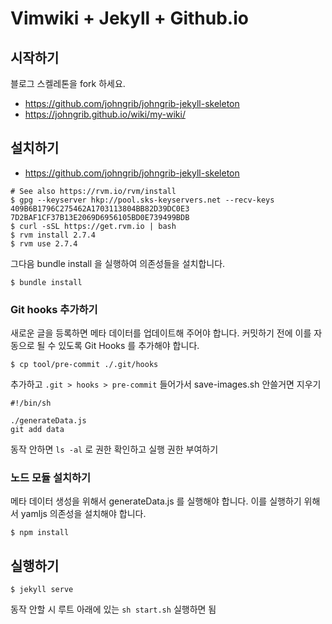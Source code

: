 # Vimwiki + Jekyll + Github.io

## 시작하기

블로그 스켈레톤을 fork 하세요.

- https://github.com/johngrib/johngrib-jekyll-skeleton
- https://johngrib.github.io/wiki/my-wiki/

## 설치하기

- https://github.com/johngrib/johngrib-jekyll-skeleton

```
# See also https://rvm.io/rvm/install
$ gpg --keyserver hkp://pool.sks-keyservers.net --recv-keys 409B6B1796C275462A1703113804BB82D39DC0E3 7D2BAF1CF37B13E2069D6956105BD0E739499BDB
$ curl -sSL https://get.rvm.io | bash
$ rvm install 2.7.4
$ rvm use 2.7.4
```

그다음 bundle install 을 실행하여 의존성들을 설치합니다.

```
$ bundle install
```

### Git hooks 추가하기 

새로운 글을 등록하면 메타 데이터를 업데이트해 주어야 합니다. 커밋하기 전에 이를 자동으로 될 수 있도록 Git Hooks 를 추가해야 합니다.

```
$ cp tool/pre-commit ./.git/hooks
```

추가하고 `.git > hooks > pre-commit` 들어가서 save-images.sh 안쓸거면 지우기

```
#!/bin/sh

./generateData.js
git add data
```

동작 안하면 `ls -al` 로 권한 확인하고 실행 권한 부여하기

### 노드 모듈 설치하기

메타 데이터 생성을 위해서 generateData.js 를 실행해야 합니다. 이를 실행하기 위해서 yamljs 의존성을 설치해야 합니다.

```
$ npm install
```

## 실행하기

```
$ jekyll serve
```

동작 안할 시 루트 아래에 있는 `sh start.sh` 실행하면 됨

